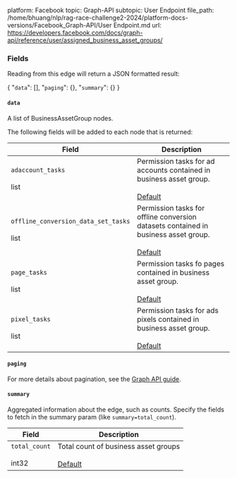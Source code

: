 platform: Facebook
topic: Graph-API
subtopic: User Endpoint
file_path: /home/bhuang/nlp/rag-race-challenge2-2024/platform-docs-versions/Facebook_Graph-API/User Endpoint.md
url: https://developers.facebook.com/docs/graph-api/reference/user/assigned_business_asset_groups/


### Fields

Reading from this edge will return a JSON formatted result:

{
    "`data`": \[\],
    "`paging`": {},
    "`summary`": {}
}

#### `data`

A list of BusinessAssetGroup nodes.

The following fields will be added to each node that is returned:

| Field | Description |
| --- | --- |
| `adaccount_tasks`<br><br>list<string> | Permission tasks for ad accounts contained in business asset group.<br><br>[Default](https://developers.facebook.com/docs/graph-api/using-graph-api/#fields) |
| `offline_conversion_data_set_tasks`<br><br>list<string> | Permission tasks for offline conversion datasets contained in business asset group.<br><br>[Default](https://developers.facebook.com/docs/graph-api/using-graph-api/#fields) |
| `page_tasks`<br><br>list<string> | Permission tasks fo pages contained in business asset group.<br><br>[Default](https://developers.facebook.com/docs/graph-api/using-graph-api/#fields) |
| `pixel_tasks`<br><br>list<string> | Permission tasks for ads pixels contained in business asset group.<br><br>[Default](https://developers.facebook.com/docs/graph-api/using-graph-api/#fields) |

#### `paging`

For more details about pagination, see the [Graph API guide](https://developers.facebook.com/docs/graph-api/using-graph-api/#paging).

#### `summary`

Aggregated information about the edge, such as counts. Specify the fields to fetch in the summary param (like `summary=total_count`).

| Field | Description |
| --- | --- |
| `total_count`<br><br>int32 | Total count of business asset groups<br><br>[Default](https://developers.facebook.com/docs/graph-api/using-graph-api/#fields) |